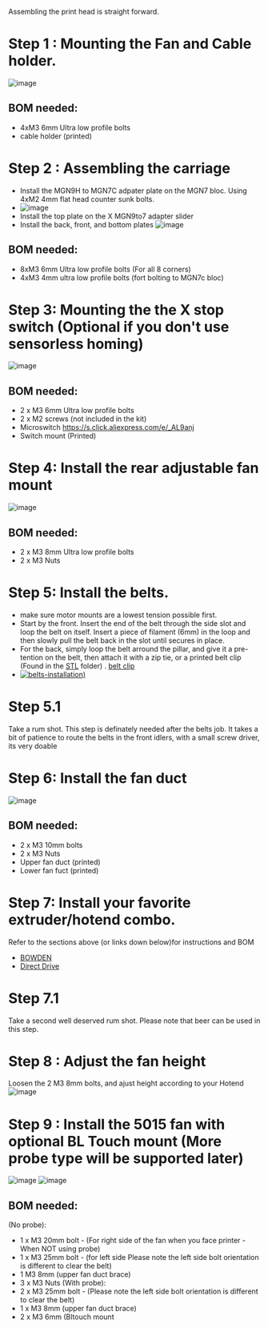 Assembling the print head is straight forward.

# Step 1 : Mounting the Fan and Cable holder.
![image](https://user-images.githubusercontent.com/37383368/144164913-77f6e690-bd68-4acc-98df-f23f697ef434.png)
## BOM needed:
- 4xM3 6mm Ultra low profile bolts
- cable holder (printed)

# Step 2 : Assembling the carriage
- Install the MGN9H to MGN7C adpater plate on the MGN7 bloc. Using 4xM2 4mm flat head counter sunk bolts.
- ![image](https://user-images.githubusercontent.com/37383368/147859594-b7387360-0b91-4d4d-9d9f-58122cffe666.png)
- Install the top plate on the X MGN9to7 adapter slider
- Install the back, front, and bottom plates
![image](https://user-images.githubusercontent.com/37383368/147859713-c86a9b5d-dab7-4088-9298-db64dea7f4c7.png)

## BOM needed:
- 8xM3 6mm Ultra low profile bolts (For all 8 corners)
- 4xM3 4mm ultra low profile bolts (fort bolting to MGN7c bloc)


# Step 3: Mounting the the X stop switch (Optional if you don't use sensorless homing)
![image](https://user-images.githubusercontent.com/37383368/144165516-71b350dc-e5e7-4ad3-9994-2b5eeb7d3ebf.png)
## BOM needed:
- 2 x M3 6mm Ultra low profile bolts
- 2 x M2 screws (not included in the kit)
- Microswitch https://s.click.aliexpress.com/e/_AL9anj
- Switch mount (Printed)

# Step 4: Install the rear adjustable fan mount
![image](https://user-images.githubusercontent.com/37383368/144165782-2720e21d-af35-439d-a1e4-e043f39f8716.png)
## BOM needed:
- 2 x M3 8mm Ultra low profile bolts
- 2 x M3 Nuts

# Step 5: Install the belts.
- make sure motor mounts are a lowest tension possible first.
- Start by the front. Insert the end of the belt through the side slot and loop the belt on itself. Insert a piece of filament (6mm) in the loop and then slowly pull the belt back in the slot until secures in place.
- For the back, simply loop the belt arround the pillar, and give it a pre-tention on the belt, then attach it with a zip tie, or a printed belt clip (Found in the [STL](https://github.com/VzBot3D/VzBot/tree/master/Assemblies%20BOM%20and%20STL/PrintHeads/Vz-Print%20Head%20Alu-CF/STLs) folder) . [belt clip](https://github.com/VzBot3D/VzBot/blob/master/Assemblies%20BOM%20and%20STL/PrintHeads/Vz-Print%20Head%20Alu-CF/STLs/Belt_clip.stl)
- [![belts-installation](https://user-images.githubusercontent.com/37383368/146992012-26b7d4e9-f979-4afb-9dfe-6e3e31b0ecac.jpg))](https://youtu.be/Ibi27Toh-pg)



# Step 5.1
Take a rum shot. This step is definately needed after the belts job. It takes a bit of patience to route the belts in the front idlers, with a small screw driver, its very doable

# Step 6: Install the fan duct
![image](https://user-images.githubusercontent.com/37383368/144167630-18dacba9-8475-4689-8376-9929f1c42db1.png)
## BOM needed:
- 2 x M3 10mm bolts
- 2 x M3 Nuts
- Upper fan duct (printed)
- Lower fan fuct (printed)

# Step 7: Install your favorite extruder/hotend combo.
Refer to the sections above (or links down below)for instructions and BOM
- [BOWDEN](https://github.com/VzBot3D/VzBot/tree/master/Assemblies%20BOM%20and%20STL/PrintHeads/Vz-Print%20Head%20Alu-CF/MGN9%20version/BOWDEN)
- [Direct Drive](https://github.com/VzBot3D/VzBot/tree/master/Assemblies%20BOM%20and%20STL/PrintHeads/Vz-Print%20Head%20Alu-CF/MGN9%20version/Direct%20Drive)

# Step 7.1
Take a second well deserved rum shot. Please note that beer can be used in this step.

# Step 8 : Adjust the fan height
Loosen the 2 M3 8mm bolts, and ajust height according to your Hotend
![image](https://user-images.githubusercontent.com/37383368/144168574-4e82006d-b79b-4e37-b99f-34f7c00d5af3.png)

# Step 9 : Install the 5015 fan with optional BL Touch mount (More probe type will be supported later)
![image](https://user-images.githubusercontent.com/37383368/144168824-7156b8d9-2fe7-4098-915b-31f145dcd3d1.png)
![image](https://user-images.githubusercontent.com/37383368/144168882-fc4419c9-49b1-4dae-bfeb-97a5b0f7b51a.png)
## BOM needed:
(No probe):
- 1 x M3 20mm bolt - (For right side of the fan when you face printer - When NOT using probe)
- 1 x M3 25mm bolt - (for left side  Please note the left side bolt orientation is different to clear the belt)
- 1 M3 8mm (upper fan duct brace)
- 3 x M3 Nuts
(With probe):
- 2 x M3 25mm bolt - (Please note the left side bolt orientation is different to clear the belt)
- 1 x M3 8mm (upper fan duct brace)
- 2 x M3 6mm (Bltouch mount

